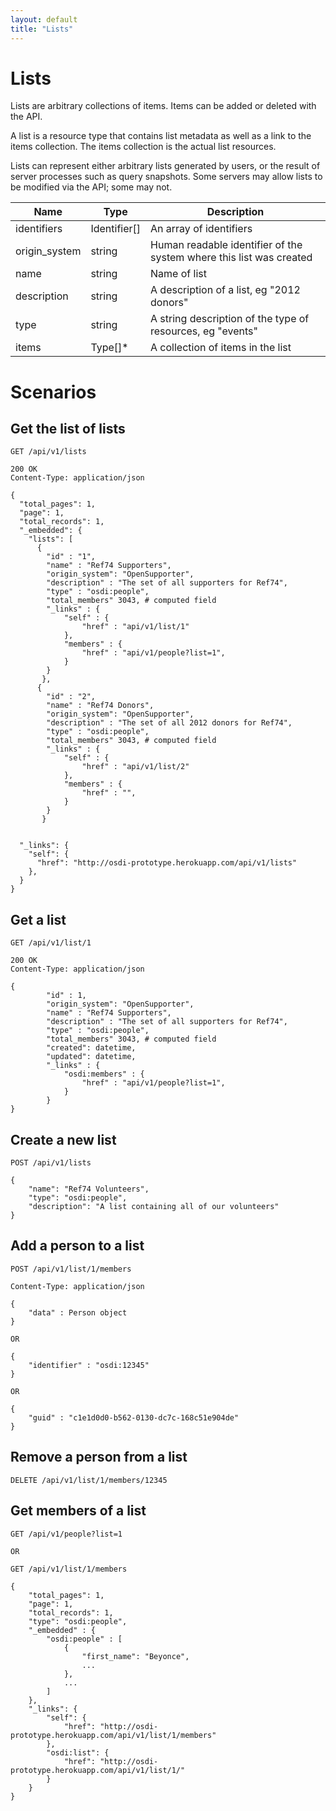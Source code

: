 ```yaml
---
layout: default
title: "Lists"
---
```


# Lists 
Lists are arbitrary collections of items.  Items can be added or deleted with the API.

A list is a resource type that contains list metadata as well as a link to the items collection.  The items collection is the actual list resources.

Lists can represent either arbitrary lists generated by users, or the result of server processes such as query snapshots. Some servers may allow lists to be modified via the API; some may not.

| Name          | Type      | Description
|-----------    |-----------|--------------
|identifiers    |Identifier[]   |An array of identifiers
|origin_system  |string     | Human readable identifier of the system where this list was created
|name           |string     |Name of list
|description    |string     |A description of a list, eg "2012 donors"
|type           |string     |A string description of the type of resources, eg "events"
|items          |Type[]*    |A collection of items in the list 

# Scenarios

## Get the list of lists

    GET /api/v1/lists

    200 OK
    Content-Type: application/json

    {
      "total_pages": 1,
      "page": 1,
      "total_records": 1,
      "_embedded": {
        "lists": [
          {
            "id" : "1",
            "name" : "Ref74 Supporters",
            "origin_system": "OpenSupporter",
            "description" : "The set of all supporters for Ref74",
            "type" : "osdi:people",
            "total_members" 3043, # computed field
            "_links" : {
                "self" : {
                    "href" : "api/v1/list/1"
                },
                "members" : {
                    "href" : "api/v1/people?list=1",
                }
            }
           },
          {
            "id" : "2",
            "name" : "Ref74 Donors",
            "origin_system": "OpenSupporter",
            "description" : "The set of all 2012 donors for Ref74",
            "type" : "osdi:people",
            "total_members" 3043, # computed field
            "_links" : {
                "self" : {
                    "href" : "api/v1/list/2"
                },
                "members" : {
                    "href" : "",
                }
            }
           }


      "_links": {
        "self": {
          "href": "http://osdi-prototype.herokuapp.com/api/v1/lists"
        },
      }
    }

## Get a list

    GET /api/v1/list/1

    200 OK
    Content-Type: application/json

    {
            "id" : 1,
            "origin_system": "OpenSupporter",
            "name" : "Ref74 Supporters",
            "description" : "The set of all supporters for Ref74",
            "type" : "osdi:people",
            "total_members" 3043, # computed field
            "created": datetime,
            "updated": datetime,
            "_links" : {
                "osdi:members" : {
                    "href" : "api/v1/people?list=1",
                }
            }
    }

## Create a new list
    POST /api/v1/lists

    {
        "name": "Ref74 Volunteers",
        "type": "osdi:people",
        "description": "A list containing all of our volunteers"
    }

## Add a person to a list
    POST /api/v1/list/1/members

    Content-Type: application/json

    {   
        "data" : Person object
    }

    OR

    {
        "identifier" : "osdi:12345"
    }

    OR

    {
        "guid" : "c1e1d0d0-b562-0130-dc7c-168c51e904de"
    }

## Remove a person from a list
    DELETE /api/v1/list/1/members/12345

## Get members of a list

    GET /api/v1/people?list=1

    OR

    GET /api/v1/list/1/members

    {
        "total_pages": 1,
        "page": 1,
        "total_records": 1,
        "type": "osdi:people",
        "_embedded" : {
            "osdi:people" : [
                {
                    "first_name": "Beyonce",
                    ...
                },
                ...
            ]
        },
        "_links": {
            "self": {
                "href": "http://osdi-prototype.herokuapp.com/api/v1/list/1/members"
            },
            "osdi:list": {
                "href": "http://osdi-prototype.herokuapp.com/api/v1/list/1/"
            }
        }
    }
